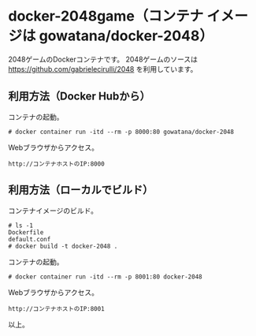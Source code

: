# docker-2048game（コンテナ イメージは gowatana/docker-2048）

2048ゲームのDockerコンテナです。
2048ゲームのソースは <https://github.com/gabrielecirulli/2048> を利用しています。

## 利用方法（Docker Hubから）

コンテナの起動。

```
# docker container run -itd --rm -p 8000:80 gowatana/docker-2048
```

Webブラウザからアクセス。

```
http://コンテナホストのIP:8000
```

## 利用方法（ローカルでビルド）

コンテナイメージのビルド。

```
# ls -1
Dockerfile
default.conf
# docker build -t docker-2048 .
```

コンテナの起動。

```
# docker container run -itd --rm -p 8001:80 docker-2048
```

Webブラウザからアクセス。

```
http://コンテナホストのIP:8001
```

以上。
